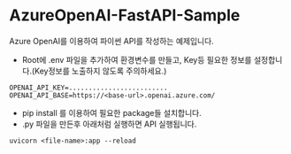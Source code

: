 # AzureOpenAI-FastAPI-Sample
Azure OpenAI를 이용하여 파이썬 API를 작성하는 예제입니다. 
- Root에 .env 파일을 추가하여 환경변수를 만들고, Key등 필요한 정보를 설정합니다.(Key정보를 노출하지 않도록 주의하세요.)
```
OPENAI_API_KEY=.........................
OPENAI_API_BASE=https://<base-url>.openai.azure.com/
```
- pip install 를 이용하여 필요한 package들 설치합니다.
- .py 파일을 만든후 아래처럼 실행하면 API 실행됩니다.
```
uvicorn <file-name>:app --reload
```

